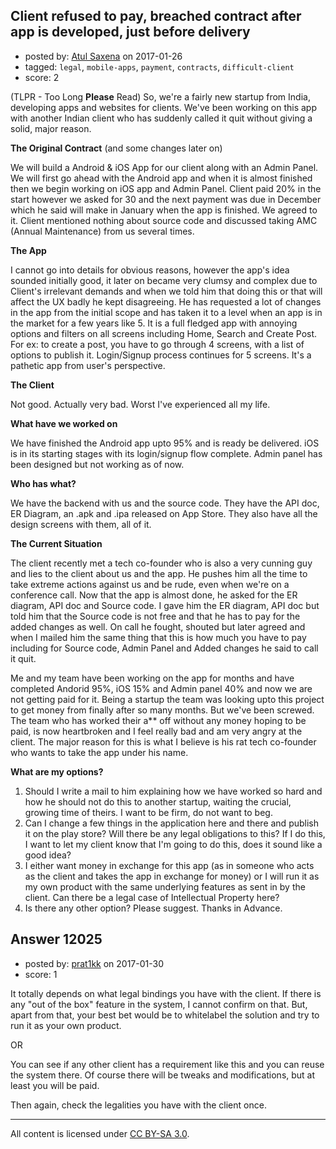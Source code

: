## Client refused to pay, breached contract after app is developed, just before delivery

- posted by: [Atul Saxena](https://stackexchange.com/users/8186379/atul-saxena) on 2017-01-26
- tagged: `legal`, `mobile-apps`, `payment`, `contracts`, `difficult-client`
- score: 2

(TLPR - Too Long **Please** Read) So, we're a fairly new startup from India, developing apps and websites for clients. We've been working on this app with another Indian client who has suddenly called it quit without giving a solid, major reason. 

**The Original Contract** (and some changes later on)

We will build a Android & iOS App for our client along with an Admin Panel. We will first go ahead with the Android app and when it is almost finished then we begin working on iOS app and Admin Panel. Client paid 20% in the start however we asked for 30 and the next payment was due in December which he said will make in January when the app is finished. We agreed to it. Client mentioned nothing about source code and discussed taking AMC (Annual Maintenance) from us several times. 

**The App**

I cannot go into details for obvious reasons, however the app's idea sounded initially good, it later on became very clumsy and complex due to Client's irrelevant demands and when we told him that doing this or that will affect the UX badly he kept disagreeing. He has requested a lot of changes in the app from the initial scope and has taken it to a level when an app is in the market for a few years like 5. It is a full fledged app with annoying options and filters on all screens including Home, Search and Create Post. For ex: to create a post, you have to go through 4 screens, with a list of options to publish it. Login/Signup process continues for 5 screens. It's a pathetic app from user's perspective. 

**The Client**

Not good. Actually very bad. Worst I've experienced all my life. 

**What have we worked on**

We have finished the Android app upto 95% and is ready be delivered. iOS is in its starting stages with its login/signup flow complete. Admin panel has been designed but not working as of now. 

**Who has what?**

We have the backend with us and the source code. They have the API doc, ER Diagram, an .apk and .ipa released on App Store. They also have all the design screens with them, all of it. 

**The Current Situation** 

The client recently met a tech co-founder who is also a very cunning guy and lies to the client about us and the app. He pushes him all the time to take extreme actions against us and be rude, even when we're on a conference call. 
Now that the app is almost done, he asked for the ER diagram, API doc and Source code. I gave him the ER diagram, API doc but told him that the Source code is not free and that he has to pay for the added changes as well. On call he fought, shouted but later agreed and when I mailed him the same thing that this is how much you have to pay including for Source code, Admin Panel and Added changes he said to call it quit. 

Me and my team have been working on the app for months and have completed Andorid 95%, iOS 15% and Admin panel 40% and now we are not getting paid for it. Being a startup the team was looking upto this project to get money from finally after so many months. But we've been screwed. The team who has worked their a** off without any money hoping to be paid, is now heartbroken and I feel really bad and am very angry at the client. The major reason for this is what I believe is his rat tech co-founder who wants to take the app under his name. 

**What are my options?** 

 1. Should I write a mail to him explaining how we have worked so hard and how he should not do this to another startup, waiting the crucial, growing time of theirs. I want to be firm, do not want to beg. 
 2. Can I change a few things in the application here and there and publish it on the play store? Will there be any legal obligations to this? If I do this, I want to let my client know that I'm going to do this, does it sound like a good idea? 
 3. I either want money in exchange for this app (as in someone who acts as the client and takes the app in exchange for money) or I will run it as my own product with the same underlying features as sent in by the client. Can there be a legal case of Intellectual Property here? 
 4. Is there any other option? Please suggest. Thanks in Advance. 


## Answer 12025

- posted by: [prat1kk](https://stackexchange.com/users/3616209/prat1kk) on 2017-01-30
- score: 1

It totally depends on what legal bindings you have with the client. If there is any "out of the box" feature in the system, I cannot confirm on that. 
But, apart from that, your best bet would be to whitelabel the solution and try to run it as your own product.

OR

You can see if any other client has a requirement like this and you can reuse the system there. Of course there will be tweaks and modifications, but at least you will be paid.

Then again, check the legalities you have with the client once.



---

All content is licensed under [CC BY-SA 3.0](https://creativecommons.org/licenses/by-sa/3.0/).
